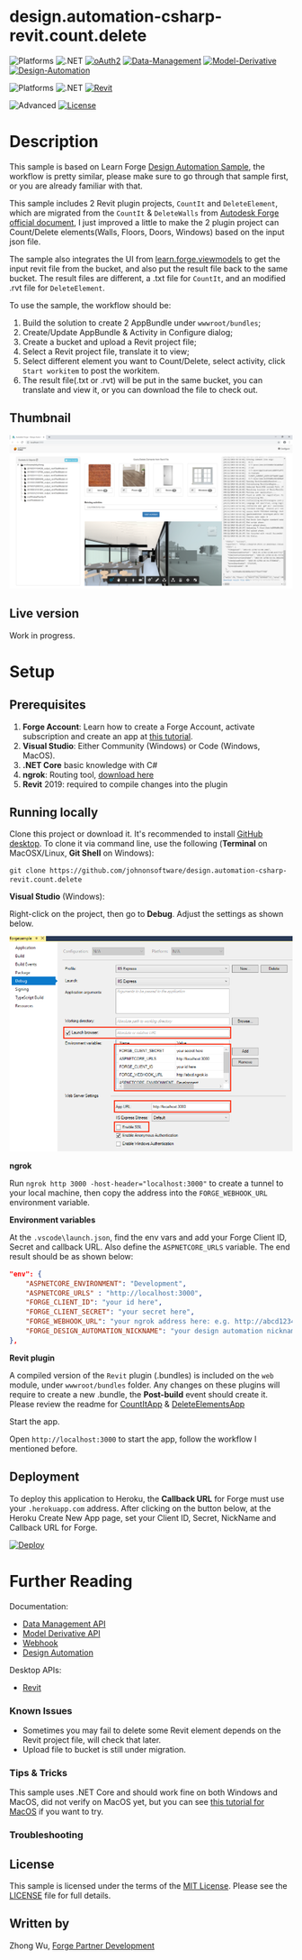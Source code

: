 # design.automation-csharp-revit.count.delete

![Platforms](https://img.shields.io/badge/Web-Windows|MacOS-lightgray.svg)
![.NET](https://img.shields.io/badge/.NET%20Core-2.1-blue.svg)
[![oAuth2](https://img.shields.io/badge/oAuth2-v1-green.svg)](http://developer.autodesk.com/)
[![Data-Management](https://img.shields.io/badge/Data%20Management-v1-green.svg)](http://developer.autodesk.com/)
[![Model-Derivative](https://img.shields.io/badge/Model%20Derivative-v1-green.svg)](http://developer.autodesk.com/)
[![Design-Automation](https://img.shields.io/badge/Design%20Automation-v3-green.svg)](http://developer.autodesk.com/)

![Platforms](https://img.shields.io/badge/Plugins-Windows-lightgray.svg)
![.NET](https://img.shields.io/badge/.NET%20Framework-4.7-blue.svg)
[![Revit](https://img.shields.io/badge/Revit-2019-lightblue.svg)](http://developer.autodesk.com/)

![Advanced](https://img.shields.io/badge/Level-Advanced-red.svg)
[![License](http://img.shields.io/:license-MIT-blue.svg)](http://opensource.org/licenses/MIT)

# Description

This sample is based on Learn Forge [Design Automation Sample](http://learnforge.autodesk.io/#/tutorials/modifymodels), the workflow is pretty similar, please make sure to go through that sample first, or you are already familiar with that. 

This sample includes 2 Revit plugin projects, `CountIt` and `DeleteElement`, which are migrated from the `CountIt` & `DeleteWalls` from [Autodesk Forge official document](https://forge.autodesk.com/en/docs/design-automation/v3/tutorials/revit-samples/), I just improved a little to make the 2 plugin project can Count/Delete elements(Walls, Floors, Doors, Windows) based on the input json file. 

The sample also integrates the UI from [learn.forge.viewmodels](https://github.com/Autodesk-Forge/learn.forge.viewmodels) to get the input revit file from the bucket, and also put the result file back to the same bucket. The result files are different, a .txt file for `CountIt`, and an modified .rvt file for `DeleteElement`.

To use the sample, the workflow should be:
1. Build the solution to create 2 AppBundle under `wwwroot/bundles`;
2. Create/Update AppBundle & Activity in Configure dialog;
3. Create a bucket and upload a Revit project file;
4. Select a Revit project file, translate it to view;
5. Select different element you want to Count/Delete, select activity, click `Start workitem` to post the workitem.
6. The result file(.txt or .rvt) will be put in the same bucket, you can translate and view it, or you can download the file to check out.


## Thumbnail

![thumbnail](thumbnail.png)


## Live version

Work in progress.

# Setup

## Prerequisites

1. **Forge Account**: Learn how to create a Forge Account, activate subscription and create an app at [this tutorial](http://learnforge.autodesk.io/#/account/). 
2. **Visual Studio**: Either Community (Windows) or Code (Windows, MacOS).
3. **.NET Core** basic knowledge with C#
4. **ngrok**: Routing tool, [download here](https://ngrok.com/)
7. **Revit** 2019: required to compile changes into the plugin

## Running locally

Clone this project or download it. It's recommended to install [GitHub desktop](https://desktop.github.com/). To clone it via command line, use the following (**Terminal** on MacOSX/Linux, **Git Shell** on Windows):

    git clone https://github.com/johnonsoftware/design.automation-csharp-revit.count.delete


**Visual Studio** (Windows):

Right-click on the project, then go to **Debug**. Adjust the settings as shown below. 

![](visual_studio_settings.png) 

**ngrok**

Run `ngrok http 3000 -host-header="localhost:3000"` to create a tunnel to your local machine, then copy the address into the `FORGE_WEBHOOK_URL` environment variable.

**Environment variables**

At the `.vscode\launch.json`, find the env vars and add your Forge Client ID, Secret and callback URL. Also define the `ASPNETCORE_URLS` variable. The end result should be as shown below:

```json
"env": {
    "ASPNETCORE_ENVIRONMENT": "Development",
    "ASPNETCORE_URLS" : "http://localhost:3000",
    "FORGE_CLIENT_ID": "your id here",
    "FORGE_CLIENT_SECRET": "your secret here",
    "FORGE_WEBHOOK_URL": "your ngrok address here: e.g. http://abcd1234.ngrok.io",
    "FORGE_DESIGN_AUTOMATION_NICKNAME": "your design automation nickname if you already set: e.g. revitiomycompanyname"
},
```

**Revit plugin**

A compiled version of the `Revit` plugin (.bundles) is included on the `web` module, under `wwwroot/bundles` folder. Any changes on these plugins will require to create a new .bundle, the **Post-build** event should create it. Please review the readme for [CountItApp](https://github.com/Autodesk-Forge/design.automation-csharp-revit.count.delete/tree/master/CountItApp) & [DeleteElementsApp](https://github.com/Autodesk-Forge/design.automation-csharp-revit.count.delete/tree/master/DeleteElementsApp)

Start the app.

Open `http://localhost:3000` to start the app, follow the workflow I mentioned before.

## Deployment

To deploy this application to Heroku, the **Callback URL** for Forge must use your `.herokuapp.com` address. After clicking on the button below, at the Heroku Create New App page, set your Client ID, Secret, NickName and Callback URL for Forge.

[![Deploy](https://www.herokucdn.com/deploy/button.svg)](https://heroku.com/deploy)


# Further Reading

Documentation:


- [Data Management API](https://developer.autodesk.com/en/docs/data/v2/overview/)
- [Model Derivative API](https://developer.autodesk.com/en/docs/data/v2/overview/)
- [Webhook](https://forge.autodesk.com/en/docs/webhooks/v1)
- [Design Automation](https://forge.autodesk.com/en/docs/design-automation/v3/developers_guide/overview/)

Desktop APIs:

- [Revit](https://knowledge.autodesk.com/support/revit-products/learn-explore/caas/simplecontent/content/my-first-revit-plug-overview.html)


### Known Issues

- Sometimes you may fail to delete some Revit element depends on the Revit project file, will check that later. 
- Upload file to bucket is still under migration.

### Tips & Tricks

This sample uses .NET Core and should work fine on both Windows and MacOS, did not verify on MacOS yet, but you can see [this tutorial for MacOS](https://github.com/augustogoncalves/dotnetcoreheroku) if you want to try.

### Troubleshooting


## License

This sample is licensed under the terms of the [MIT License](http://opensource.org/licenses/MIT). Please see the [LICENSE](LICENSE) file for full details.

## Written by

Zhong Wu, [Forge Partner Development](http://forge.autodesk.com)
